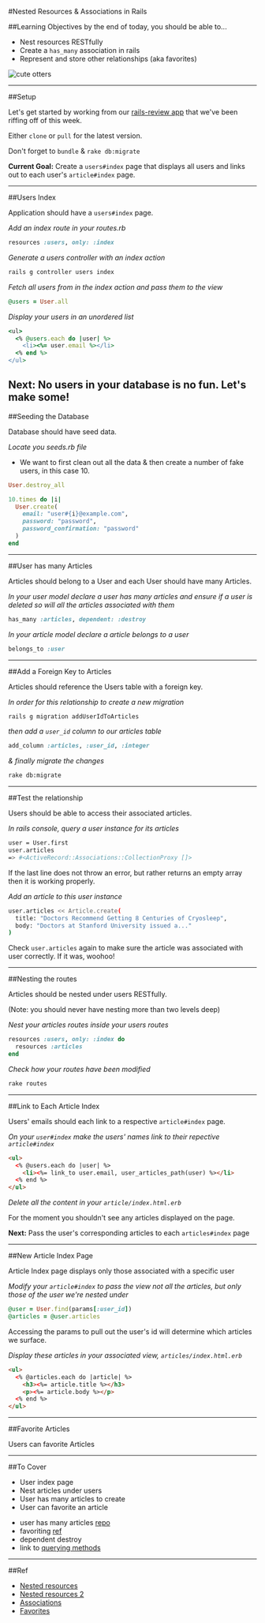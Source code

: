 #Nested Resources & Associations in Rails

##Learning Objectives
by the end of today, you should be able to...
- Nest resources RESTfully
- Create a `has_many` association in rails
- Represent and store other relationships (aka favorites)

<img src="http://i.giphy.com/ZXXNaKynKfrzi.gif" alt="cute otters">

---

##Setup

Let's get started by working from our [rails-review app](https://github.com/sf-wdi-14/rails-review) that we've been riffing off of this week.

Either `clone` or `pull` for the latest version.

Don't forget to `bundle` & `rake db:migrate`

**Current Goal:** Create a `users#index` page that displays all users and links out to each user's `article#index` page.

---

##Users Index

Application should have a `users#index` page.

*Add an index route in your routes.rb*
```ruby
resources :users, only: :index
```

*Generate a users controller with an index action*
```bash
rails g controller users index
```

*Fetch all users from in the index action and pass them to the view*
```ruby
@users = User.all
```

*Display your users in an unordered list*
```ruby
<ul>
  <% @users.each do |user| %>
    <li><%= user.email %></li>
  <% end %>
</ul>
```
**Next:** No users in your database is no fun. Let's make some!
---
##Seeding the Database

Database should have seed data.

*Locate you seeds.rb file*
  - We want to first clean out all the data & then create a number of fake users, in this case 10.

```ruby
User.destroy_all

10.times do |i|
  User.create(
    email: "user#{i}@example.com",
    password: "password",
    password_confirmation: "password"
  )
end
```
---
##User has many Articles

Articles should belong to a User and each User should have many Articles.

*In your user model declare a user has many articles and ensure if a user is deleted so will all the articles associated with them*
```ruby
has_many :articles, dependent: :destroy
```

*In your article model declare a article belongs to a user*
```ruby
belongs_to :user
```
---

##Add a Foreign Key to Articles

Articles should reference the Users table with a foreign key. 

*In order for this relationship to create a new migration*
```bash
rails g migration addUserIdToArticles
```
*then add a `user_id` column to our articles table*
```ruby
add_column :articles, :user_id, :integer
```
*& finally migrate the changes*
```bash
rake db:migrate
```

---

##Test the relationship

Users should be able to access their associated articles.

*In rails console, query a user instance for its articles*
```bash
user = User.first
user.articles
=> #<ActiveRecord::Associations::CollectionProxy []>
```
If the last line does not throw an error, but rather returns an empty array then it is working properly.

*Add an article to this user instance*

```bash
user.articles << Article.create(
  title: "Doctors Recommend Getting 8 Centuries of Cryosleep",
  body: "Doctors at Stanford University issued a..."
)
```
Check `user.articles` again to make sure the article was associated with user correctly. If it was, woohoo!

---

##Nesting the routes

Articles should be nested under users RESTfully.

(Note: you should never have nesting more than two levels deep)

*Nest your articles routes inside your users routes*
```ruby
resources :users, only: :index do
  resources :articles
end
```
*Check how your routes have been modified*
```bash
rake routes
```

---

##Link to Each Article Index

Users' emails should each link to a respective `article#index` page.

*On your `user#index` make the users' names link to their repective `article#index`*

```html
<ul>
  <% @users.each do |user| %>
    <li><%= link_to user.email, user_articles_path(user) %></li>
  <% end %>
</ul>
```
*Delete all the content in your `article/index.html.erb`*

For the moment you shouldn't see any articles displayed on the page.

**Next:** Pass the user's corresponding articles to each `articles#index` page

---

##New Article Index Page

Article Index page displays only those associated with a specific user

*Modify your `article#index` to pass the view not all the articles, but only those of the user we're nested under*
```ruby
@user = User.find(params[:user_id])
@articles = @user.articles
```
Accessing the params to pull out the user's id will determine which articles we surface.

*Display these articles in your associated view, `articles/index.html.erb`*
```html
<ul>
  <% @articles.each do |article| %>
    <h3><%= article.title %></h3>
    <p><%= article.body %></p>
  <% end %>
</ul>
```
---

##Favorite Articles

Users can favorite Articles


---

##To Cover

- User index page
- Nest articles under users
- User has many articles to create
- User can favorite an article


* user has many articles [repo](https://github.com/sf-wdi-14/rails-review)
* favoriting [ref](https://github.com/OhligerJ/activity_app/blob/master/app/models/activity.rb)
* dependent destroy
* link to [querying methods](http://guides.rubyonrails.org/association_basics.html#the-has-many-through-association#scopes-for-has-many)

---

##Ref

* [Nested resources](https://github.com/wdi-sf-fall/notes/tree/master/week_07_rails_continued/day_03_nested_resources/dawn_nested_resources)
* [Nested resources 2](https://github.com/Curriculum-Resources/SF-14-Class-6-7-Notes/blob/master/nested_resources/fields_for_and_nested_resources.md)
* [Associations](https://github.com/wdi-sf-fall/notes/tree/master/week_07_rails_continued/day_02_associations_and_auth/dawn_associations)
* [Favorites]()


